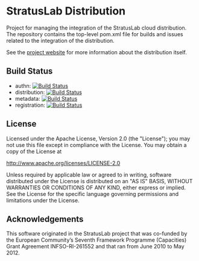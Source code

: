 StratusLab Distribution
=======================

Project for managing the integration of the StratusLab cloud
distribution.  The repository contains the top-level pom.xml file for
builds and issues related to the integration of the distribution.

See the [project website](http://stratuslab.eu) for more information
about the distribution itself.

Build Status
------------

  * authn: [![Build Status](https://secure.travis-ci.org/StratusLab/authn.png)](https://secure.travis-ci.org/StratusLab/authn.png)
  * distribution: [![Build Status](https://secure.travis-ci.org/StratusLab/distribution.png)](https://secure.travis-ci.org/StratusLab/distribution.png)
  * metadata: [![Build Status](https://secure.travis-ci.org/StratusLab/metadata.png)](https://secure.travis-ci.org/StratusLab/metadata.png)
  * registration: [![Build Status](https://secure.travis-ci.org/StratusLab/registration.png)](https://secure.travis-ci.org/StratusLab/registration.png)

License
-------

Licensed under the Apache License, Version 2.0 (the "License"); you
may not use this file except in compliance with the License.  You may
obtain a copy of the License at

http://www.apache.org/licenses/LICENSE-2.0

Unless required by applicable law or agreed to in writing, software
distributed under the License is distributed on an "AS IS" BASIS,
WITHOUT WARRANTIES OR CONDITIONS OF ANY KIND, either express or
implied.  See the License for the specific language governing
permissions and limitations under the License.

Acknowledgements
----------------

This software originated in the StratusLab project that was co-funded
by the European Community’s Seventh Framework Programme (Capacities)
Grant Agreement INFSO-RI-261552 and that ran from June 2010 to May
2012.
